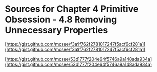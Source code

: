 # Sources for Chapter 4 Primitive Obsession - 4.8 Removing Unnecessary Properties


[https://gist.github.com/mcsee/f3a9f762f2781017247f5acf6cf281a1](https://gist.github.com/mcsee/f3a9f762f2781017247f5acf6cf281a1)

[https://gist.github.com/mcsee/53d1777f204e64f5746a9a148ada934a](https://gist.github.com/mcsee/53d1777f204e64f5746a9a148ada934a)